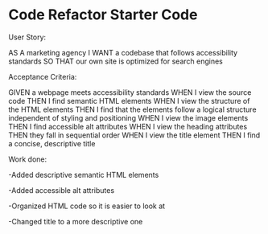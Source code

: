 # Code Refactor Starter Code
User Story:

AS A marketing agency
I WANT a codebase that follows accessibility standards
SO THAT our own site is optimized for search engines

Acceptance Criteria:

GIVEN a webpage meets accessibility standards
WHEN I view the source code
THEN I find semantic HTML elements
WHEN I view the structure of the HTML elements
THEN I find that the elements follow a logical structure independent of styling and positioning
WHEN I view the image elements
THEN I find accessible alt attributes
WHEN I view the heading attributes
THEN they fall in sequential order
WHEN I view the title element
THEN I find a concise, descriptive title


Work done:

-Added descriptive semantic HTML elements

-Added accessible alt attributes

-Organized HTML code so it is easier to look at

-Changed title to a more descriptive one
